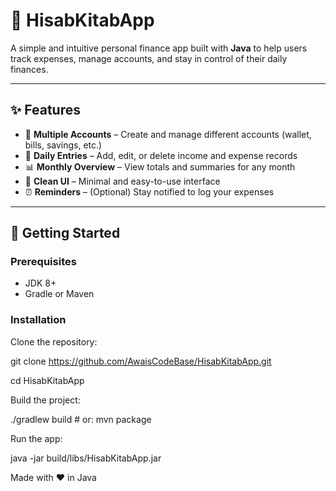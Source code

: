 # 📒 HisabKitabApp

A simple and intuitive personal finance app built with **Java** to help users track expenses, manage accounts, and stay in control of their daily finances.

---

## ✨ Features

- 📂 **Multiple Accounts** – Create and manage different accounts (wallet, bills, savings, etc.)  
- 📝 **Daily Entries** – Add, edit, or delete income and expense records  
- 📊 **Monthly Overview** – View totals and summaries for any month  
- 🎨 **Clean UI** – Minimal and easy-to-use interface  
- ⏰ **Reminders** – (Optional) Stay notified to log your expenses  

---

## 🚀 Getting Started

### Prerequisites
- JDK 8+
- Gradle or Maven

### Installation
Clone the repository:

git clone https://github.com/AwaisCodeBase/HisabKitabApp.git


cd HisabKitabApp

Build the project:

./gradlew build   # or: mvn package

Run the app:

java -jar build/libs/HisabKitabApp.jar

Made with ❤️ in Java
